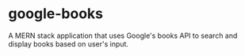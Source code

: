 # google-books
A MERN stack application that uses Google's books API to search and display books based on user's input.
